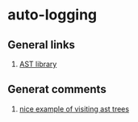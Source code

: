 # auto-logging
## General links
1. [AST library](https://docs.python.org/3/library/ast.html) 

## Generat comments 
1. [nice example of visiting ast trees](https://www.educative.io/answers/what-is-asttupleelts-ctx-in-python)